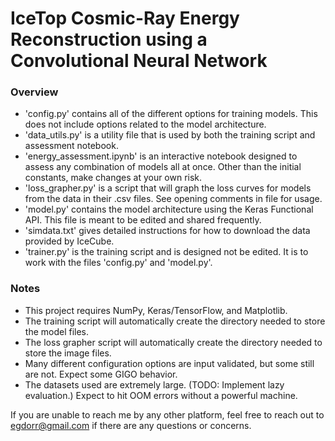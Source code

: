 # IceTop Cosmic-Ray Energy Reconstruction using a Convolutional Neural Network

### Overview
- 'config.py' contains all of the different options for training models. This does not include options related to the model architecture.
- 'data_utils.py' is a utility file that is used by both the training script and assessment notebook.
- 'energy_assessment.ipynb' is an interactive notebook designed to assess any combination of models all at once. Other than the initial constants, make changes at your own risk.
- 'loss_grapher.py' is a script that will graph the loss curves for models from the data in their .csv files. See opening comments in file for usage.
- 'model.py' contains the model architecture using the Keras Functional API. This file is meant to be edited and shared frequently.
- 'simdata.txt' gives detailed instructions for how to download the data provided by IceCube.
- 'trainer.py' is the training script and is designed not be edited. It is to work with the files 'config.py' and 'model.py'.

### Notes
- This project requires NumPy, Keras/TensorFlow, and Matplotlib.
- The training script will automatically create the directory needed to store the model files.
- The loss grapher script will automatically create the directory needed to store the image files.
- Many different configuration options are input validated, but some still are not. Expect some GIGO behavior.
- The datasets used are extremely large. (TODO: Implement lazy evaluation.) Expect to hit OOM errors without a powerful machine.

If you are unable to reach me by any other platform, feel free to reach out to egdorr@gmail.com if there are any questions or concerns.
